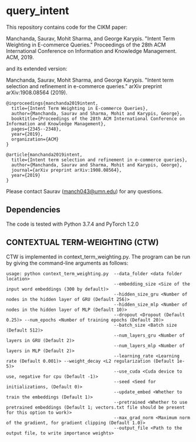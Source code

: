 # query_intent
This repository contains code for the CIKM paper:

Manchanda, Saurav, Mohit Sharma, and George Karypis. "Intent Term Weighting in E-commerce Queries." Proceedings of the 28th ACM International Conference on Information and Knowledge Management. ACM, 2019.

and its extended version:

Manchanda, Saurav, Mohit Sharma, and George Karypis. "Intent term selection and refinement in e-commerce queries." arXiv preprint arXiv:1908.08564 (2019).

```
@inproceedings{manchanda2019intent,
  title={Intent Term Weighting in E-commerce Queries},
  author={Manchanda, Saurav and Sharma, Mohit and Karypis, George},
  booktitle={Proceedings of the 28th ACM International Conference on Information and Knowledge Management},
  pages={2345--2348},
  year={2019},
  organization={ACM}
}
```

```
@article{manchanda2019intent,
  title={Intent term selection and refinement in e-commerce queries},
  author={Manchanda, Saurav and Sharma, Mohit and Karypis, George},
  journal={arXiv preprint arXiv:1908.08564},
  year={2019}
}
```

Please contact Saurav (manch043@umn.edu) for any questions.

## Dependencies
The code is tested with Python 3.7.4 and PyTorch 1.2.0

## CONTEXTUAL TERM-WEIGHTING (CTW)
CTW is implemented in context_term_weighting.py. 
The program can be run by giving the command-line arguments as follows:
```
usage: python context_term_weighting.py  --data_folder <data folder location> 
                                         --embedding_size <Size of the input word embeddings (300 by default)>
                                         --hidden_size_gru <Number of nodes in the hidden layer of GRU (Default 256)>
                                         --hidden_size_mlp <Number of nodes in the hidden layer of MLP (Default 10)>
                                         --dropout <Dropout (Default 0.25)> --num_epochs <Number of training epochs (Default 20)>
                                         --batch_size <Batch size (Default 512)> 
                                         --num_layers_gru <Number of layers in GRU (Default 2)>
                                         --num_layers_mlp <Number of layers in MLP (Default 2)>
                                         --learning_rate <Learning rate (Default 0.001)> --weight_decay <L2 regularization (Default 1e-5)>
                                         --use_cuda <Cuda device to use, negative for cpu (Default -1)> 
                                         --seed <Seed for initializations, (Default 0)> 
                                         --update_embed <Whether to train the embeddings (Default 1)>
                                         --pretrained <Whether to use pretrained embeddings (Default 1; vectors.txt file should be present for this option to work)>
                                         --max_grad_norm <Maximum norm of the gradient, for gradient clipping (Default 1.0)>
                                         --output_file <Path to the output file, to write importance weights>
```

